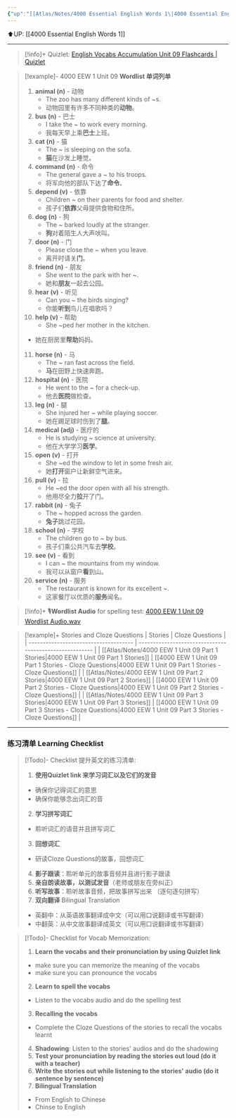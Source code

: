 ```yaml
---
{"up":"[[Atlas/Notes/4000 Essential English Words 1\|4000 Essential English Words 1]]","dg-publish":true,"permalink":"/atlas/notes/4000-eew-1-unit-09-80/","dgPassFrontmatter":true}
---
```


⬆️UP: [[4000 Essential English Words 1]]

---
> [!info]+ Quizlet: [English Vocabs Accumulation Unit 09 Flashcards | Quizlet](https://quizlet.com/my/925720537/english-vocabs-accumulation-set-09-flash-cards/?i=1vbzw5&x=1jqt)


> [!example]- 4000 EEW 1 Unit 09 **Wordlist 单词列单**
> 1. **animal (n)** - 动物
>     - The zoo has many different kinds of ~s. 
>     - 动物园里有许多不同种类的**动物**。
> 2. **bus (n)** - 巴士
>     - I take the ~ to work every morning. 
>     - 我每天早上乘**巴士**上班。
> 3. **cat (n)** - 猫
>     - The ~ is sleeping on the sofa. 
>     - **猫**在沙发上睡觉。
> 4. **command (n)** - 命令
>     - The general gave a ~ to his troops. 
>     - 将军向他的部队下达了**命令**。
> 5. **depend (v)** - 依靠
>     - Children ~ on their parents for food and shelter. 
>     - 孩子们**依靠**父母提供食物和住所。
> 6. **dog (n)** - 狗
>     - The ~ barked loudly at the stranger. 
>     - **狗**对着陌生人大声吠叫。
> 7. **door (n)** - 门
>     - Please close the ~ when you leave. 
>     - 离开时请关**门**。
> 8. **friend (n)** - 朋友
>     - She went to the park with her ~. 
>     - 她和**朋友**一起去公园。
> 9. **hear (v)** - 听见
>     - Can you ~ the birds singing?
>     - 你能**听到**鸟儿在唱歌吗？
> 10. **help (v)** - 帮助
>     - She ~ped her mother in the kitchen.
> 	- 她在厨房里**帮助**妈妈。
> 11. **horse (n)** - 马
>     - The ~ ran fast across the field. 
>     - **马**在田野上快速奔跑。
> 12. **hospital (n)** - 医院
>     - He went to the ~ for a check-up. 
>     - 他去**医院**做检查。
> 13. **leg (n)** - 腿
>     - She injured her ~ while playing soccer. 
>     - 她在踢足球时伤到了**腿**。
> 14. **medical (adj)** - 医疗的
>     - He is studying ~ science at university. 
>     - 他在大学学习**医学**。
> 15. **open (v)** - 打开
>     - She ~ed the window to let in some fresh air. 
>     - 她**打开**窗户让新鲜空气进来。
> 16. **pull (v)** - 拉
>     - He ~ed the door open with all his strength.
>     - 他用尽全力**拉**开了门。
> 17. **rabbit (n)** - 兔子
>     - The ~ hopped across the garden. 
>     - **兔子**跳过花园。
> 18. **school (n)** - 学校
>     - The children go to ~ by bus. 
>     - 孩子们乘公共汽车去**学校**。
> 19. **see (v)** - 看到
>     - I can ~ the mountains from my window.
>     - 我可以从窗户**看**到山。
> 20. **service (n)** - 服务
>     - The restaurant is known for its excellent ~. 
>     - 这家餐厅以优质的**服务**闻名。

> [!info]+ 🎙️**Wordlist Audio** for spelling test: [4000 EEW 1 Unit 09 Wordlist Audio.wav]()

> [!example]+ Stories and Cloze Questions
> | Stories                               | Cloze Questions                                         |
> | ------------------------------------- | ------------------------------------------------------- |
> | [[Atlas/Notes/4000 EEW 1 Unit 09 Part 1 Stories\|4000 EEW 1 Unit 09 Part 1 Stories]] | [[4000 EEW 1 Unit 09 Part 1 Stories - Cloze Questions\|4000 EEW 1 Unit 09 Part 1 Stories - Cloze Questions]] |
> | [[Atlas/Notes/4000 EEW 1 Unit 09 Part 2 Stories\|4000 EEW 1 Unit 09 Part 2 Stories]] | [[4000 EEW 1 Unit 09 Part 2 Stories - Cloze Questions\|4000 EEW 1 Unit 09 Part 2 Stories - Cloze Questions]] |
> | [[Atlas/Notes/4000 EEW 1 Unit 09 Part 3 Stories\|4000 EEW 1 Unit 09 Part 3 Stories]] | [[4000 EEW 1 Unit 09 Part 3 Stories - Cloze Questions\|4000 EEW 1 Unit 09 Part 3 Stories - Cloze Questions]] |


---

### 练习清单 Learning Checklist

> [!Todo]- Checklist 提升英文的练习清单:
> 1. **使用Quizlet link 来学习词汇以及它们的发音** 
>	- 确保你记得词汇的意思 
>	- 确保你能够念出词汇的音 
> 2. **学习拼写词汇** 
>	- 聆听词汇的语音并且拼写词汇 
> 3. **回想词汇**
>	- 研读Cloze Questions的故事，回想词汇 
> 4. **影子跟读**：聆听单元的故事音频并且进行影子跟读 
> 5. **亲自朗读故事，以测试发音**（老师或朋友在旁纠正）
> 6. **听写故事**：聆听故事音频，把故事拼写出来 （逐句逐句拼写）
> 7. **双向翻译** Bilingual Translation 
>	- 英翻中：从英语故事翻译成中文（可以用口说翻译或书写翻译）
>	- 中翻英：从中文故事翻译成英文（可以用口说翻译或书写翻译）

> [!Todo]- Checklist for Vocab Memorization:
> 
> 1. **Learn the vocabs and their pronunciation by using Quizlet link**
>	- make sure you can memorize the meaning of the vocabs
>	- make sure you can pronounce the vocabs
> 2. **Learn to spell the vocabs**
>	- Listen to the vocabs audio and do the spelling test
> 3. **Recalling the vocabs**
>	- Complete the Cloze Questions of the stories to recall the vocabs learnt
> 4. **Shadowing**: Listen to the stories' audios and do the shadowing
> 5. **Test your pronunciation by reading the stories out loud (do it with a teacher)**
> 6. **Write the stories out while listening to the stories' audio (do it sentence by sentence)**
> 7. **Bilingual Translation** 
> 	- From English to Chinese
> 	- Chinse to English
